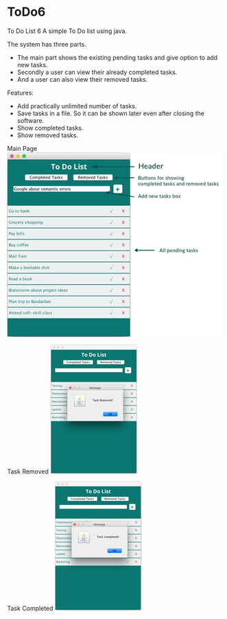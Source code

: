 # ToDo6
To Do List 6
A simple To Do list using java.

The system has three parts.
- The main part shows the existing pending tasks and give option to add new tasks.
- Secondly a user can view their already completed tasks.
- And a user can also view their removed tasks.

Features:
- Add practically unlimited number of tasks.
- Save tasks in a file. So it can be shown later even after closing the software.
- Show completed tasks.
- Show removed tasks.

Main Page
![alt tag](https://raw.githubusercontent.com/sapayth/ToDo6/master/images/Picture1.jpg)

Task Removed
![alt tag](https://raw.githubusercontent.com/sapayth/ToDo6/master/images/Picture3.jpg)

Task Completed
![alt tag](https://raw.githubusercontent.com/sapayth/ToDo6/master/images/Picture2.jpg)
